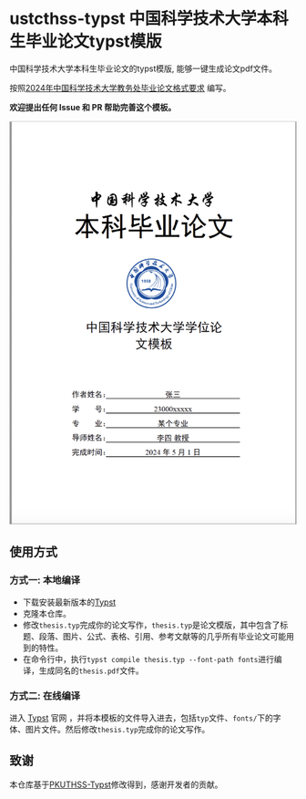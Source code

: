 # ustcthss-typst 中国科学技术大学本科生毕业论文typst模版

中国科学技术大学本科生毕业论文的typst模版, 能够一键生成论文pdf文件。

按照[2024年中国科学技术大学教务处毕业论文格式要求](https://www.teach.ustc.edu.cn/notice/notice-teaching/17071.html) 编写。

**欢迎提出任何 Issue 和 PR 帮助完善这个模板。**

![ustcthss-typst](./images/cover_ustc.png)

## 使用方式

### 方式一: 本地编译

- 下载安装最新版本的[Typst](https://github.com/typst/typst)
- 克隆本仓库。
- 修改`thesis.typ`完成你的论文写作，`thesis.typ`是论文模版，其中包含了标题、段落、图片、公式、表格、引用、参考文献等的几乎所有毕业论文可能用到的特性。
- 在命令行中，执行`typst compile thesis.typ --font-path fonts`进行编译，生成同名的`thesis.pdf`文件。

### 方式二: 在线编译

进入 [Typst](https://typst.app/) 官网 ，并将本模板的文件导入进去，包括`typ`文件、`fonts/`下的字体、图片文件。然后修改`thesis.typ`完成你的论文写作。



## 致谢

本仓库基于[PKUTHSS-Typst](https://github.com/pku-typst/pkuthss-typst)修改得到，感谢开发者的贡献。